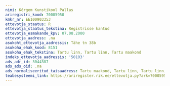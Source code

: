 ```yaml
---
nimi: Kõrgem Kunstikool Pallas
ariregistri_kood: 70005950
kmkr_nr: EE100903353
ettevotja_staatus: R
ettevotja_staatus_tekstina: Registrisse kantud
ettevotja_esmakande_kpv: 07.08.2000
ettevotja_aadress: .na
asukoht_ettevotja_aadressis: Tähe tn 38b
asukoha_ehak_kood: 8151
asukoha_ehak_tekstina: Tartu linn, Tartu linn, Tartu maakond
indeks_ettevotja_aadressis: '50103'
ads_adr_id: 3044387
ads_ads_oid: .na
ads_normaliseeritud_taisaadress: Tartu maakond, Tartu linn, Tartu linn, Tähe tn 38b
teabesysteemi_link: https://ariregister.rik.ee/ettevotja.py?ark=70005950&ref=rekvisiidid
---
```

